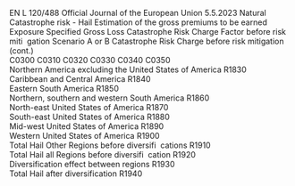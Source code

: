 EN  L 120/488 Official Journal of the European Union 5.5.2023
 Natural Catastrophe risk - Hail  Estimation of the 
gross premiums to 
be earned  Exposure  Specified Gross 
Loss  Catastrophe Risk 
Charge Factor 
before risk miti ­
gation  Scenario A 
or B  Catastrophe Risk 
Charge before risk 
mitigation  (cont.)  
C0300  C0310  C0320  C0330  C0340  C0350  
Northern America excluding the United 
States of America  R1830  
Caribbean and Central America  R1840  
Eastern South America  R1850  
Northern, southern and western South 
America  R1860  
North-east United States of America  R1870  
South-east United States of America  R1880  
Mid-west United States of America  R1890  
Western United States of America  R1900  
Total Hail Other Regions before diversifi ­
cations  R1910  
Total Hail all Regions before diversifi ­
cation  R1920  
Diversification effect between regions  R1930  
Total Hail after diversification  R1940